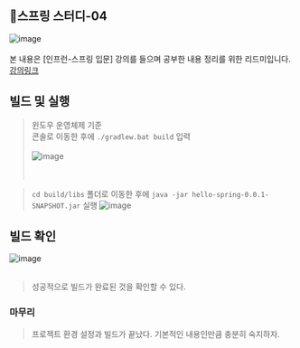 ## 🌱스프링 스터디-04
![image](https://user-images.githubusercontent.com/96826443/225817336-3f3d4d84-f246-4506-8835-ee9389ba3d09.png)<br><br>
본 내용은 [인프런-스프링 입문] 강의를 들으며 공부한 내용 정리를 위한 리드미입니다. [강의링크](https://www.inflearn.com/course/lecture?courseSlug=%EC%8A%A4%ED%94%84%EB%A7%81-%EC%9E%85%EB%AC%B8-%EC%8A%A4%ED%94%84%EB%A7%81%EB%B6%80%ED%8A%B8&unitId=49574&category=chatDetail)

## 빌드 및 실행
> 윈도우 운영체제 기준  
> 콘솔로 이동한 후에 `./gradlew.bat build` 입력<br><br>
![image](https://user-images.githubusercontent.com/96826443/225839359-5f943506-a303-4c20-aef7-5c5086bd68f7.png)<br><br><br>

> `cd build/libs` 폴더로 이동한 후에 `java -jar hello-spring-0.0.1-SNAPSHOT.jar` 실행
![image](https://user-images.githubusercontent.com/96826443/225839826-a1ed1b54-ed02-446a-8166-947b6b0f65c5.png)


## 빌드 확인
![image](https://user-images.githubusercontent.com/96826443/225840261-d2159a59-66ad-4a40-9d69-4270ea9c5e82.png)
<br><br>
> 성공적으로 빌드가 완료된 것을 확인할 수 있다.


### 마무리
> 프로젝트 환경 설정과 빌드가 끝났다. 기본적인 내용인만큼 충분히 숙지하자.
